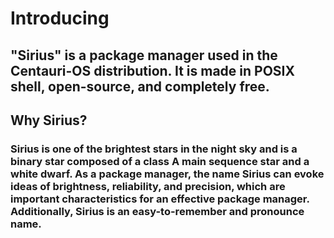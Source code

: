 # Introducing
## "Sirius" is a package manager used in the Centauri-OS distribution. It is made in POSIX shell, open-source, and completely free.
## Why Sirius?
### Sirius is one of the brightest stars in the night sky and is a binary star composed of a class A main sequence star and a white dwarf. As a package manager, the name Sirius can evoke ideas of brightness, reliability, and precision, which are important characteristics for an effective package manager. Additionally, Sirius is an easy-to-remember and pronounce name.
